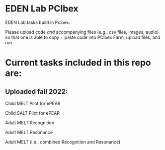# EDEN Lab PCIbex

EDEN Lab tasks build in Pcibex. 

Please upload code *and* accompanying files (e.g., csv files, images, audio) so that one is able to copy + paste code into PCIbex Farm, upload files, and run. 

# Current tasks included in this repo are: #

## Uploaded fall 2022: ##

Child MELT Pilot for ePEAR

Child SALT Pilot for ePEAR

Adult MELT Recognition

Adult MELT Resonance

Adult MELT (i.e., combined Recognition and Resonance)
